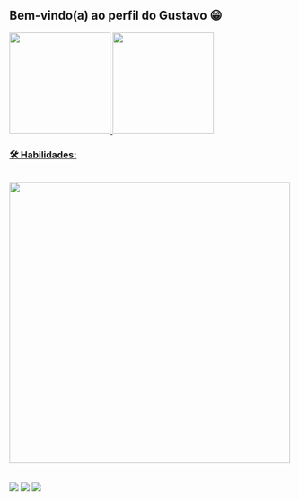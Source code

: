 ## Bem-vindo(a) ao perfil do Gustavo 😁

 <div>
  <a href="https://github.com/Gustavo-Lima-Diniz-Tavares">
  <img height="180em" src="https://github-readme-stats.vercel.app/api?username=Gustavo-Lima-Diniz-Tavares&show_icons=true&theme=tokyonight&include_all_commits=true&count_private=true"/>
  <img height="180em" src="https://github-readme-stats.vercel.app/api/top-langs/?username=Gustavo-Lima-Diniz-Tavares&layout=compact&langs_count=6&theme=tokyonight"/>
</div>
    
  ### 🛠️ Habilidades:
  
<div style="display: inline_block"><br/>

<img width="500px"  src="https://skillicons.dev/icons?i=html,css,javascript,git,react" />          

<br>
<br>
<br>
 
<div> 
  <a href="https://www.instagram.com/liniz.g" target="_blank"><img src="https://img.shields.io/badge/-Instagram-%23E4405F?style=for-the-badge&logo=instagram&logoColor=white" target="_blank"></a>
  <a href = "mailto:gustavo.limadt@gmail.com" target="_blank"><img src="https://img.shields.io/badge/-Gmail-%23333?style=for-the-badge&logo=gmail&logoColor=white" target="_blank"></a>
  <a href="https://www.linkedin.com/in/-gustavo-lima-diniz-tavares" target="_blank"><img src="https://img.shields.io/badge/-LinkedIn-%230077B5?style=for-the-badge&logo=linkedin&logoColor=white" target="_blank"></a>
</div>
